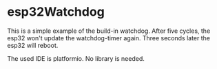 # esp32Watchdog
This is a simple example of the build-in watchdog. After five cycles, the esp32 won't update the watchdog-timer again. 
Three seconds later the esp32 will reboot.

The used IDE is platformio. No library is needed.
